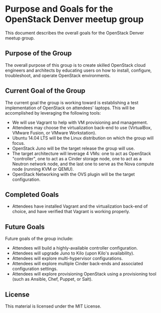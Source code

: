# Purpose and Goals for the OpenStack Denver meetup group

This document describes the overall goals for the OpenStack Denver meetup group.

## Purpose of the Group

The overall purpose of this group is to create skilled OpenStack cloud engineers and architects by educating users on how to install, configure, troubleshoot, and operate OpenStack environments.

## Current Goal of the Group

The current goal the group is working toward is establishing a test implementation of OpenStack on attendees' laptops. This will be accomplished by leveraging the following tools:

* We will use Vagrant to help with VM provisioning and management.
* Attendees may choose the virtualization back-end to use (VirtualBox, VMware Fusion, or VMware Workstation).
* Ubuntu 14.04 LTS will be the Linux distribution on which the group will focus.
* OpenStack Juno will be the target release the group will use.
* The target architecture will leverage 4 VMs: one to act as OpenStack "controller", one to act as a Cinder storage node, one to act as a Neutron network node, and the last one to serve as the Nova compute node (running KVM or QEMU).
* OpenStack Networking with the OVS plugin will be the target configuration.

## Completed Goals

* Attendees have installed Vagrant and the virtualization back-end of choice, and have verified that Vagrant is working properly.

## Future Goals

Future goals of the group include:

* Attendees will build a highly-available controller configuration.
* Attendees will upgrade Juno to Kilo (upon Kilo's availability).
* Attendees will explore multi-hypervisor configurations.
* Attendees will explore multiple Cinder back-ends and associated configuration settings.
* Attendees will explore provisioning OpenStack using a provisioning tool (such as Ansible, Chef, Puppet, or Salt).

## License

This material is licensed under the MIT License.
